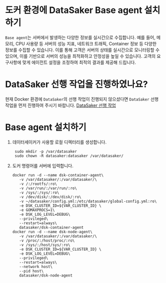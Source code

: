 # 도커 환경에 DataSaker Base agent 설치 하기

`Base agent`는 서버에서 발생하는 다양한 정보를 실시간으로 수집합니다.
예를 들어, 메모리, CPU 사용량 등 서버의 성능 지표, 네트워크 트래픽, Container 정보 등 다양한 정보를 수집할 수 있습니다.
이를 통해 고객은 서버의 상태를 실시간으로 모니터링할 수 있으며, 이를 기반으로 서버의 성능을 최적화하고 안정성을 높일 수 있습니다.
고객의 요구사항에 맞게 에이전트 설정을 조정하여 최적의 결과를 제공해 드립니다.

# DataSaker 선행 작업을 진행하였나요?

현재 Docker 환경에 `DataSaker`의 선행 작업이 진행되지 않으셨다면 `DataSaker` 선행 작업을 먼저 진행하여 주시기 바랍니다. [DataSaker 선행 작업](${MANUAL_DOCKER_KR})
<!-- front 기능 추가 필요; MANUAL_DOCKER_KR -->

# Base agent 설치하기

1. 데이터세이커가 사용할 로컬 디렉터리를 생성합니다.

   ```shell
    sudo mkdir -p /var/datasaker
    sudo chown -R datasaker:datasaker /var/datasaker/ 
   ```

2. 도커 명령어를 서버에 입력합니다.

   ```shell
   docker run -d --name dsk-container-agent\
      -v /var/datasaker/:/var/datasaker/\
      -v /:/rootfs/:ro\
      -v /var/run/:/var/run/:ro\
      -v /sys/:/sys/:ro\
      -v /dev/disk/:/dev/disk/:ro\
      -v ~/datasaker/config.yml:/etc/datasaker/global-config.yml:ro\
      -e DSK_CLUSTER_ID=${VAR_CLUSTER_ID} \
      -e GOMAXPROCS=1\
      -e DSK_LOG_LEVEL=DEBUG\
      --privileged\
      --restart=always\
      datasaker/dsk-container-agent
   docker run -d --name dsk-node-agent\
      -v /var/datasaker/:/var/datasaker/\
      -v /proc/:/host/proc/:ro\
      -v /sys/:/host/sys/:ro\
      -e DSK_CLUSTER_ID=${VAR_CLUSTER_ID} \
      -e DSK_LOG_LEVEL=DEBUG\
      --privileged\
      --restart=always\
      --network host\
      --pid host\
      datasaker/dsk-node-agent
   ```
